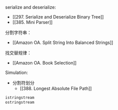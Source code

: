 serialize and deserialize:
- [[297. Serialize and Deserialize Binary Tree]]
 - [[385. Mini Parser]]

分割字符串：
- [[Amazon OA.  Split String Into Balanced Strings]]

找交替规律：
- [[Amazon OA. Book Selection]]

Simulation:
- 分割符划分
	- [[388. Longest Absolute File Path]]

```cpp
istringstream
ostringstream
```